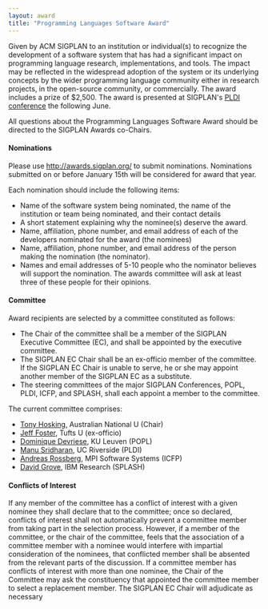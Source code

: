```yaml
---
layout: award
title: "Programming Languages Software Award"
---
```


Given by ACM SIGPLAN to an institution or individual(s) to recognize
the development of a software system that has had a significant impact
on programming language research, implementations, and tools. The
impact may be reflected in the widespread adoption of the system or
its underlying concepts by the wider programming language community
either in research projects, in the open-source community, or
commercially. The award includes a prize of $2,500. The award is
presented at SIGPLAN's [PLDI conference](/Conferences/PLDI) the
following June.

All questions about the Programming Languages Software Award should be
directed to the SIGPLAN Awards co-Chairs.

#### Nominations

Please use <http://awards.sigplan.org/> to submit nominations.
Nominations submitted on or before January 15th will be considered for
award that year.

Each nomination should include the following items:

- Name of the software system being nominated, the name of the
  institution or team being nominated, and their contact details
- A short statement explaining why the nominee(s) deserve the
  award.
- Name, affiliation, phone number, and email address of each of the
  developers nominated for the award (the nominees)
- Name, affiliation, phone number, and email address of the person
  making the nomination (the nominator).
- Names and email addresses of 5-10 people who the nominator believes
  will support the nomination. The awards committee will ask at least
  three of these people for their opinions.

#### Committee

Award recipients are selected by a committee constituted as follows:
* The Chair of the committee shall be a member of the SIGPLAN
  Executive Committee (EC), and shall be appointed by the executive
  committee.
* The SIGPLAN EC Chair shall be an ex-officio member of the committee.
  If the SIGPLAN EC Chair is unable to serve, he or she may appoint
  another member of the SIGPLAN EC as a substitute.
* The steering committees of the major SIGPLAN Conferences, POPL,
  PLDI, ICFP, and SPLASH, shall each appoint a member to the
  committee.

The current committee comprises:
* [Tony Hosking](https://cs.anu.edu.au/tony-hosking/), Australian
  National U (Chair)
* [Jeff Foster](https://www.eecs.tufts.edu/~jfoster/), Tufts U (ex-officio)
* [Dominique
  Devriese](https://distrinet.cs.kuleuven.be/people/DominiqueDevriese),
  KU Leuven (POPL)
* [Manu Sridharan](https://profiles.ucr.edu/app/home/profile/manus),
  UC Riverside (PLDI)
* [Andreas Rossberg](https://people.mpi-sws.org/~rossberg/), MPI
  Software Systems (ICFP)
* [David
  Grove](https://researcher.watson.ibm.com/researcher/view.php?person=us-groved),
  IBM Research (SPLASH)

#### Conflicts of Interest

If any member of the committee has a conflict of interest with a given
nominee they shall declare that to the committee; once so declared,
conflicts of interest shall not automatically prevent a committee
member from taking part in the selection process. However, if a member
of the committee, or the chair of the committee, feels that the
association of a committee member with a nominee would interfere with
impartial consideration of the nominees, that conflicted member shall
be absented from the relevant parts of the discussion. If a committee
member has conflicts of interest with more than one nominee, the Chair
of the Committee may ask the constituency that appointed the committee
member to select a replacement member.  The SIGPLAN EC Chair will
adjudicate as necessary
